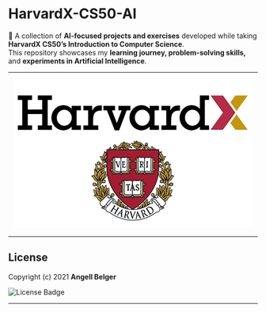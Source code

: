 # HarvardX-CS50-AI

🚀 A collection of **AI-focused projects and exercises** developed while taking **HarvardX CS50’s Introduction to Computer Science**.  
This repository showcases my **learning journey, problem-solving skills,** and **experiments in Artificial Intelligence**.

---
<p align="center">
  <img src="https://github.com/angellbelger/Hello-World/blob/main/images/harvardx.png?raw=true" alt="HarvardX Banner">
</p>


---

## License  

Copyright (c) 2021 **Angell Belger**  

![License Badge](https://user-images.githubusercontent.com/82967046/116450089-4639f780-a831-11eb-9673-4b18a47c4e91.png)

---
